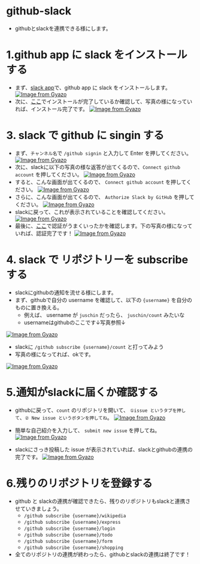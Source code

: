 # github-slack
- githubとslackを連携できる様にします。

# 1.github app に slack をインストールする
- まず、[slack app](https://github.com/apps/slack)で、github app に slack をインストールします。
[![Image from Gyazo](https://i.gyazo.com/6e3f21ef0b9ad7526de88db6cbbcad75.png)](https://gyazo.com/6e3f21ef0b9ad7526de88db6cbbcad75)
- 次に、[ここ](https://github.com/settings/installations)でインストールが完了しているか確認して、写真の様になっていれば、インストール完了です。
[![Image from Gyazo](https://i.gyazo.com/b3a8575efb3546b49d870715cc047bf1.png)](https://gyazo.com/b3a8575efb3546b49d870715cc047bf1)

# 3. slack で github に singin する
- まず、`チャンネル名`で `/github signin` と入力して Enter を押してください。
[![Image from Gyazo](https://i.gyazo.com/66d1130d83b4dd802f074156b97460e2.png)](https://gyazo.com/66d1130d83b4dd802f074156b97460e2)
- 次に、slackに以下の写真の様な返答が出てくるので、`Connect github account` を押してください。
[![Image from Gyazo](https://i.gyazo.com/fe6fe559990fa5fb1f0c7de667b51849.png)](https://gyazo.com/fe6fe559990fa5fb1f0c7de667b51849)
- すると、こんな画面が出てくるので、 `Connect github account` を押してください。
[![Image from Gyazo](https://i.gyazo.com/c04267dea6b9ed601c3f4ef83f9a8ae4.png)](https://gyazo.com/c04267dea6b9ed601c3f4ef83f9a8ae4)
- さらに、こんな画面が出てくるので、 `Authorize Slack by GitHub` を押してください。
[![Image from Gyazo](https://i.gyazo.com/35b2e3acaf96224f84ce68b2d29944af.png)](https://gyazo.com/35b2e3acaf96224f84ce68b2d29944af)
- slackに戻って、これが表示されていることを確認してください。
[![Image from Gyazo](https://i.gyazo.com/4ec32bb01759cb822bfebec4573fa254.png)](https://gyazo.com/4ec32bb01759cb822bfebec4573fa254)
- 最後に、[ここ](https://github.com/settings/apps/authorizations)で認証がうまくいったかを確認します。下の写真の様になっていれば、認証完了です！
[![Image from Gyazo](https://i.gyazo.com/a222a67e45d61f029cfd10abb3f100a2.png)](https://gyazo.com/a222a67e45d61f029cfd10abb3f100a2)

# 4. slack で リポジトリーを subscribe する
- slackにgithubの通知を流せる様にします。
- まず、githubで自分の username を確認して、以下の `{username}` を自分のものに置き換える。
  - 例えば、 username が `juschin` だったら、 `juschin/count` みたいな
  - usernameはgithubのここです↓写真参照↓

[![Image from Gyazo](https://i.gyazo.com/c1ecbb26f4968001d7bba03ebc2cb0df.png)](https://gyazo.com/c1ecbb26f4968001d7bba03ebc2cb0df)

- slackに `/github subscribe {username}/count` と打ってみよう
- 写真の様になってれば、okです。

[![Image from Gyazo](https://i.gyazo.com/9bb4d8781a9d8c4dc99ee3b36254dc95.png)](https://gyazo.com/9bb4d8781a9d8c4dc99ee3b36254dc95)


# 5.通知がslackに届くか確認する
  - githubに戻って、`count` のリポジトリを開いて、 `①issue というタブを押して`、`② New issue というボタンを押してね`。
  [![Image from Gyazo](https://i.gyazo.com/b6ad80aca242611021ea54c0d3c27c47.png)](https://gyazo.com/b6ad80aca242611021ea54c0d3c27c47)

  - 簡単な自己紹介を入力して、 `submit new issue` を押してね。
  [![Image from Gyazo](https://i.gyazo.com/0a4ff21809dcb8996d2231779d1951d2.png)](https://gyazo.com/0a4ff21809dcb8996d2231779d1951d2)

  - slackにさっき投稿した issue が表示されていれば、slackとgithubの連携の完了です。
  [![Image from Gyazo](https://i.gyazo.com/3cc3b74d00d04809b511bbbe768e4b58.png)](https://gyazo.com/3cc3b74d00d04809b511bbbe768e4b58)

# 6.残りのリポジトリを登録する
- github と slackの連携が確認できたら、残りのリポジトリもslackと連携させていきましょう。
  - `/github subscribe {username}/wikipedia`
  - `/github subscribe {username}/express`
  - `/github subscribe {username}/login`
  - `/github subscribe {username}/todo`
  - `/github subscribe {username}/form`
  - `/github subscribe {username}/shopping`
- 全てのリポジトリの連携が終わったら、githubとslackの連携は終了です！